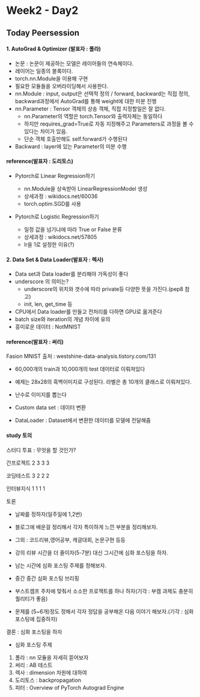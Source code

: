 # Week2 - Day2

## Today Peersession

#### 1. AutoGrad & Optimizer (발표자 : 폴라)
- 논문 : 논문이 제공하는 모델은 레이어들의 연속체이다.
- 레이어는 일종의 블록이다.
- torch.nn.Module을 이용해 구현
- 필요한 모듈들을 오버라이딩해서 사용한다.
- nn.Module : input, output은 선택적 정의 / forward, backward는 직접 정의, backward과정에서 AutoGrad를 통해 weight에 대한 미분 진행
- nn.Parameter : Tensor 객체의 상송 객체, 직접 지정할일은 잘 없다.
    - nn.Parameter의 역할은 torch.Tensor와 출력자체는 동일하다
    - 하지만 requires_grad=True로 자동 지정해주고 Parameters로 과정을 볼 수 있다는 차이가 있음.
    - 단순 객체 호출만해도 self.forward가 수행된다
- Backward : layer에 있는 Parameter의 미분 수행

#### reference(발표자 : 도리토스)
- Pytorch로 Linear Regression하기
    - nn.Module을 상속받아 LinearRegressionModel 생성
    - 상세과정 : wikidocs.net/60036
    - torch.optim.SGD를 사용
    
- Pytorch로 Logistic Regression하기 
    - 일정 값을 넘기냐에 따라 True or False 분류    
    - 상세과정 : wikidocs.net/57805
    - lr을 1로 설정한 이유(?)

#### 2. Data Set & Data Loader(발표자 : 렉사)
- Data set과 Data loader를 분리해야 가독성이 좋다
- underscore 의 의미는?
    - underscore의 위치와 갯수에 따라 private등 다양한 뜻을 가진다.(pep8 참고)
    - init, len, get_time 등
- CPU에서 Data loader를 만들고 전처리를 다하면 GPU로 옮겨준다
- batch size와 iteration의 개념 차이에 유의
- 흥미로운 데이터 : NotMNIST


#### reference(발표자 : 써리)
Fasion MNIST 
출처 : westshine-data-analysis.tistory.com/131
- 60,000개의 train과 10,000개의 test 데이터로 이뤄져있다
- 예제는 28x28의 흑백이미지로 구성된다. 라벨은 총 10개의 클래스로 이뤄져있다. 

- 난수로 이미지를 뽑는다
- Custom data set : 데이터 변환
- DataLoader : Dataset에서 변환한 데이터를 모델에 전달해줌

#### study 토의

스터디 투표 : 무엇을 할 것인가?

간프로젝트 2 3 3 3

코딩테스트 3 2 2 2

인터뷰지식 1 1 1 1

토론

- 날짜를 정하자(일주일에 1,2번) 
- 블로그에 배운걸 정리해서 각자 특이하게 느낀 부분을 정리해보자.
- 그외 : 코드리뷰,영어공부, 캐글대회, 논문구현 등등
- 강의 리뷰 시간을 더 줄이자(5-7분) 대신 그시간에 심화 포스팅을 하자.
- 남는 시간에 심화 포스팅 주제를 정해보자.
- 중간 중간 심화 포스팅 브리핑

- 부스트캠프 주차에 맞춰서 소소한 프로젝트를 하나 하자(기각 : 부캠 과제도 충분히 퀄리티가 좋음)
- 문제를 (5~6개)정도 정해서 각자 정답을 공부해온 다음 이야기 해보자.(기각 : 심화 포스팅에 집중하자)

결론 : 심화 포스팅을 하자

- 심화 포스팅 주제
1. 폴라 : nn 모듈을 자세히 뜯어보자
2. 써리 : AB 테스트
3. 렉사 : dimension 차원에 대하여
4. 도리토스 : backpropagation
5. 피터 : Overview of PyTorch Autograd Engine
